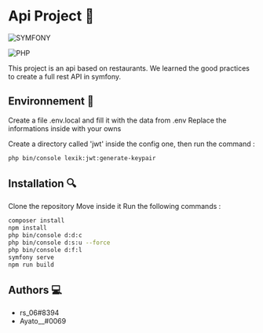 # Api Project 🧪

![SYMFONY](https://img.shields.io/badge/Framework-Symfony-purple)

![PHP](https://img.shields.io/badge/Langage-Php-blue)

This project is an api based on restaurants.
We learned the good practices to create a full rest API in symfony.

## Environnement 🚩

Create a file .env.local and fill it with the data from .env
Replace the informations inside with your owns

Create a directory called 'jwt' inside the config one, then run the command :
```bash
php bin/console lexik:jwt:generate-keypair
```

## Installation 🔍

Clone the repository
Move inside it
Run the following commands :
```bash
composer install
npm install
php bin/console d:d:c
php bin/console d:s:u --force
php bin/console d:f:l
symfony serve
npm run build
```

## Authors 💻

- rs_06#8394
- Ayato__#0069
